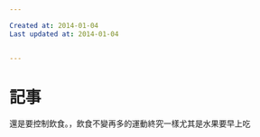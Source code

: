 ```yaml
---

Created at: 2014-01-04
Last updated at: 2014-01-04


---
```


# 記事


還是要控制飲食。，飲食不變再多的運動終究一樣尤其是水果要早上吃

